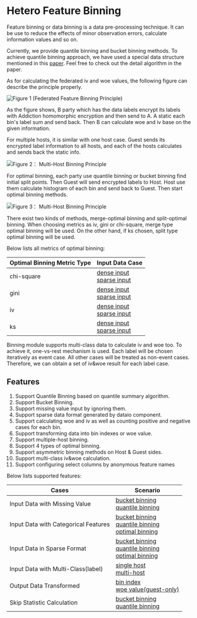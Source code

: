 # Hetero Feature Binning

Feature binning or data binning is a data pre-processing technique. It
can be use to reduce the effects of minor observation errors, calculate
information values and so on.

Currently, we provide quantile binning and bucket binning methods. To
achieve quantile binning approach, we have used a special data structure
mentioned in this
[paper](https://www.researchgate.net/profile/Michael_Greenwald/publication/2854033_Space-Efficient_Online_Computation_of_Quantile_Summaries/links/0f317533ee009cd3f3000000/Space-Efficient-Online-Computation-of-Quantile-Summaries.pdf).
Feel free to check out the detail algorithm in the paper.

As for calculating the federated iv and woe values, the following figure
can describe the principle properly.

![Figure 1 (Federated Feature Binning
Principle)](../images/binning_principle.png)

As the figure shows, B party which has the data labels encrypt its
labels with Addiction homomorphic encryption and then send to A. A
static each bin's label sum and send back. Then B can calculate woe and
iv base on the given information.

For multiple hosts, it is similar with one host case. Guest sends its
encrypted label information to all hosts, and each of the hosts
calculates and sends back the static info.

![Figure 2： Multi-Host Binning
Principle](../images/multiple_host_binning.png)

For optimal binning, each party use quantile binning or bucket binning
find initial split points. Then Guest will send encrypted labels to
Host. Host use them calculate histogram of each bin and send back to
Guest. Then start optimal binning methods.

![Figure 3： Multi-Host Binning
Principle](../images/optimal_binning.png)

There exist two kinds of methods, merge-optimal binning and
split-optimal binning. When choosing metrics as iv, gini or chi-square,
merge type optimal binning will be used. On the other hand, if ks chosen, split type optimal binning will be used.

Below lists all metrics of optimal binning:

| Optimal Binning Metric Type 	| Input Data Case                                                                                                                                                                                                                    	|
|-----------------------------	|------------------------------------------------------------------------------------------------------------------------------------------------------------------------------------------------------------------------------------	|
| chi-square                  	| [dense input](../../examples/pipeline/hetero_feature_binning/pipeline-hetero-binning-optim-chi-square.py) <br> [sparse input](../../examples/pipeline/hetero_feature_binning/pipeline-hetero-binning-sparse-optimal-chi-square.py) 	|
| gini                        	| [dense input](../../examples/pipeline/hetero_feature_binning/pipeline-hetero-binning-optim-gini.py) <br> [sparse input](../../examples/pipeline/hetero_feature_binning/pipeline-hetero-binning-sparse-optimal-gini.py)             	|
| iv                          	| [dense input](../../examples/pipeline/hetero_feature_binning/pipeline-hetero-binning-optim-iv.py) <br> [sparse input](../../examples/pipeline/hetero_feature_binning/pipeline-hetero-binning-sparse-optimal-iv.py)                 	|
| ks                          	| [dense input](../../examples/pipeline/hetero_feature_binning/pipeline-hetero-binning-optim-ks.py) <br> [sparse input](../../examples/pipeline/hetero_feature_binning/pipeline-hetero-binning-sparse-optimal-ks.py)                 	|

Binning module supports multi-class data to calculate iv and woe too. To
achieve it, one-vs-rest mechanism is used. Each label will be chosen
iteratively as event case. All other cases will be treated as non-event
cases. Therefore, we can obtain a set of iv\&woe result for each label
case.

## Features

1.  Support Quantile Binning based on quantile summary algorithm.
2.  Support Bucket Binning.
3.  Support missing value input by ignoring them.
4.  Support sparse data format generated by dataio component.
5.  Support calculating woe and iv as well as counting positive and
    negative cases for each bin.
6.  Support transforming data into bin indexes or woe value.
7.  Support multiple-host binning.
8.  Support 4 types of optimal binning.
9.  Support asymmetric binning methods on Host & Guest sides.
10. Support multi-class iv\&woe calculation.
11. Support configuring select columns by anonymous feature names

Below lists supported features:

| Cases                                	| Scenario                                                                                                                                                                                                                                                                                                                                                                 	|
|--------------------------------------	|--------------------------------------------------------------------------------------------------------------------------------------------------------------------------------------------------------------------------------------------------------------------------------------------------------------------------------------------------------------------------	|
| Input Data with Missing Value        	| [bucket binning](../../examples/pipeline/hetero_feature_binning/pipeline-hetero-binning-bucket-missing-value.py) <br> [quantile binning](../../examples/pipeline/hetero_feature_binning/pipeline-hetero-binning-missing-value.py)                                                                                                                                        	|
| Input Data with Categorical Features 	| [bucket binning](../../examples/pipeline/hetero_feature_binning/pipeline-hetero-binning-multi-host-bucket.py) <br> [quantile binning](../../examples/pipeline/hetero_feature_binning/pipeline-hetero-binning-category-binning.py) <br> [optimal binning](../../examples/pipeline/hetero_feature_binning/pipeline-hetero-binning-asymmetric.py)                           	|
| Input Data in Sparse Format          	| [bucket binning](../../examples/pipeline/hetero_feature_binning/pipeline-hetero-binning-sparse-bucket-binning.py) <br> [quantile binning](../../examples/pipeline/hetero_feature_binning/pipeline-hetero-binning-sparse-quantile-binning.py) <br> [optimal binning](../../examples/pipeline/hetero_feature_binning/pipeline-hetero-binning-sparse-optimal-chi-square.py) 	|
| Input Data with Multi-Class(label)   	| [single host](../../examples/pipeline/hetero_feature_binning/pipeline-hetero-binning-multiclass.py) <br> [multi-host](../../examples/pipeline/hetero_feature_binning/pipeline-hetero-binning-multiclass-multihost.py)                                                                                                                                                    	|
| Output Data Transformed              	| [bin index](../../examples/pipeline/hetero_feature_binning/pipeline-hetero-binning-bucket-binning.py) <br> [woe value(guest-only)](../../examples/pipeline/hetero_feature_binning/pipeline-hetero-binning-woe-binning.py)                                                                                                                                                	|
| Skip Statistic Calculation           	| [bucket binning](../../examples/pipeline/hetero_feature_binning/pipeline-hetero-binning-bucket-binning.py) <br> [quantile binning](../../examples/pipeline/hetero_feature_binning/pipeline-hetero-binning-skip-statistic.py)                                                                                                                                             	|


<!-- mkdocs
## Param

::: federatedml.param.feature_binning_param
    rendering:
      heading_level: 3
      show_source: true
      show_root_heading: true
      show_root_toc_entry: false
      show_root_full_path: false
 -->
